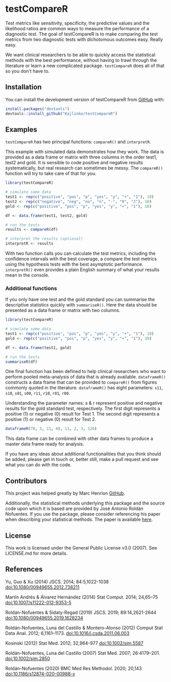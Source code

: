 
# testCompareR

<!-- badges: start -->
<!-- badges: end -->

Test metrics like sensitivity, specificity, the predictive values and the likelihood ratios are common ways to measure the performance of a diagnostic test. The goal of testCompareR is to make comparing the test metrics from two diagnostic tests with dichotomous outcomes easy. Really easy.

We want clinical researchers to be able to quickly access the statistical methods with the best performance, without having to trawl through the literature or learn a new complicated package. `testCompareR` does all of that so you don't have to. 

## Installation

You can install the development version of testCompareR from [GitHub](https://github.com/) with:

``` r
install.packages("devtools")
devtools::install_github("Kajlinko/testCompareR")
```

## Examples

`testCompareR` has two principal functions: `compareR()` and `interpretR`.

This example with simulated data demonstrates how they work. The data is provided as a data frame or matrix with three columns in the order test1, test2 and gold. It is sensible to code positive and negative results systematically, but real research can sometimes be messy. The `compareR()` function will try to take care of that for you.

``` r
library(testCompareR)

# simulate some data
test1 <- rep(c("positive", "pos", "p", "yes", "y", "+", "1"), 10)
test2 <- rep(c("negative", "neg", "no", "n", "-", "0", "2"), 10)
gold <- rep(c("positive", "pos", "p", "yes", "y", "+", "1"), 10)

df <- data.frame(test1, test2, gold)

# run the tests
results <- compareR(df)

# interpret the results (optional)
interpretR <- results
```

With two function calls you can calculate the test metrics, including the confidence intervals with the best coverage, a compare the test metrics using the hypothesis tests with the best asymptotic performance. `interpretR()` even provides a plain English summary of what your results mean in the console. 


### Additional functions

If you only have one test and the gold standard you can summarise the descriptive statistics quickly with `summariseR()`. Here the data should be presented as a data frame or matrix with two columns.

``` r
library(testCompareR)

# simulate some data
test1 <- rep(c("positive", "pos", "p", "yes", "y", "+", "1"), 10)
gold <- rep(c("positive", "pos", "p", "yes", "y", "+", "1"), 10)

df <- data.frame(test1, gold)

# run the tests
summariseR(df)
```

One final function has been defined to help clinical researchers who want to perform pooled meta-analysis of data that is already available. `dataframeR()` constructs a data frame that can be provided to `compareR()` from figures commonly quoted in the literature. `dataframeR()` has eight parameters: `s11`, `s10`, `s01`, `s00`, `r11`, `r10`, `r01`, `r00`.

Understanding the parameter names:
s & r represent positive and negative results for the gold standard test, respectively.
The first digit represents a positive (1) or negative (0) result for Test 1.
The second digit represents a positive (1) or negative (0) result for Test 2.

``` r
dataframeR(70, 5, 11, 40, 11, 2, 3, 120)
```

This data frame can be combined with other data frames to produce a master data frame ready for analysis.

If you have any ideas about additional functionalities that you think should be added, please get in touch or, better still, make a pull request and see what you can do with the code.

## Contributors

This project was helped greatly by Marc Henrion [GitHub](https://github.com/gitMarcH/).

Additionally, the statistical methods underlying this package and the source code upon which it is based are provided by José Antonio Roldán Nofuentes. If you use the package, please consider referencing his paper when describing your statistical methods. The paper is available [here](https://doi.org/10.1186/s12874-020-00988-y).

## License

This work is licensed under the General Public License v3.0 (2007). See LICENSE.md for more details.

## References

Yu, Guo & Xu (2014) JSCS. 2014; 84:5,1022-1038
<doi:10.1080/00949655.2012.738211>

Martín Andrés & Álvarez Hernández (2014) Stat Comput. 2014; 24,65–75
<doi:10.1007/s11222-012-9353-5>

Roldán-Nofuentes & Sidaty-Regad (2019) JSCS. 2019; 89:14,2621-2644
<doi:10.1080/00949655.2019.1628234>

Roldán-Nofuentes, Luna del Castillo & Montero-Alonso (2012) Comput Stat Data Anal. 2012; 6,1161–1173.
<doi:10.1016/j.csda.2011.06.003>

Kosinski (2012) Stat Med. 2012; 32,964-977
<doi:10.1002/sim.5587>

Roldán-Nofuentes, Luna del Castillo (2007) Stat Med. 2007; 26:4179–201.
<doi:10.1002/sim.2850>

Roldán-Nofuentes (2020) BMC Med Res Methodol. 2020; 20,143
<doi:10.1186/s12874-020-00988-y>
